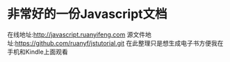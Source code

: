 # 非常好的一份Javascript文档
在线地址:http://javascript.ruanyifeng.com
源文件地址:https://github.com/ruanyf/jstutorial.git
在此整理只是想生成电子书方便我在手机和Kindle上面观看

